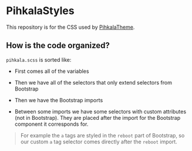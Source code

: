 # PihkalaStyles

This repository is for the CSS used by [PihkalaTheme](https://github.com/Tutrox/PihkalaTheme).

## How is the code organized?

`pihkala.scss` is sorted like:

- First comes all of the variables

- Then we have all of the selectors that only extend selectors from Bootstrap

- Then we have the Bootstrap imports

- Between some imports we have some selectors with custom attributes (not in Bootstrap). They are placed after the import for the Bootstrap component it corresponds for.

> For example the `a` tags are styled in the `reboot` part of Bootstrap, so our custom `a` tag selector comes directly after the `reboot` import.
